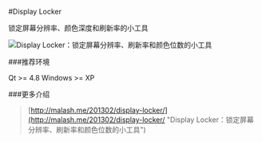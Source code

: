 #Display Locker

锁定屏幕分辨率、颜色深度和刷新率的小工具

![Display Locker：锁定屏幕分辨率、刷新率和颜色位数的小工具](http://malash.me/wp-content/uploads/2013/02/display-locker.png)

###推荐环境

Qt >= 4.8
Windows >= XP

###更多介绍

> [http://malash.me/201302/display-locker/](http://malash.me/201302/display-locker/ "Display Locker：锁定屏幕分辨率、刷新率和颜色位数的小工具")